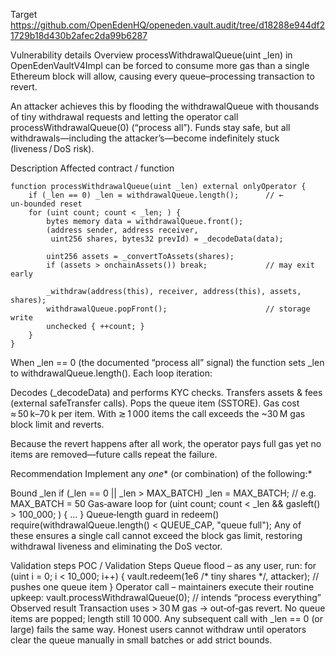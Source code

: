 Target
https://github.com/OpenEdenHQ/openeden.vault.audit/tree/d18288e944df21729b18d430b2afec2da99b6287

 Vulnerability details
Overview
processWithdrawalQueue(uint _len) in OpenEdenVaultV4Impl can be forced to consume more gas than a single Ethereum block will allow, causing every queue–processing transaction to revert.

An attacker achieves this by flooding the withdrawalQueue with thousands of tiny withdrawal requests and letting the operator call processWithdrawalQueue(0) (“process all”). Funds stay safe, but all withdrawals—including the attacker’s—become indefinitely stuck (liveness / DoS risk).

Description
Affected contract / function
```solidity
function processWithdrawalQueue(uint _len) external onlyOperator {
    if (_len == 0) _len = withdrawalQueue.length();      // ← un‑bounded reset
    for (uint count; count < _len; ) {
        bytes memory data = withdrawalQueue.front();
        (address sender, address receiver,
         uint256 shares, bytes32 prevId) = _decodeData(data);

        uint256 assets = _convertToAssets(shares);
        if (assets > onchainAssets()) break;             // may exit early

        _withdraw(address(this), receiver, address(this), assets, shares);
        withdrawalQueue.popFront();                      // storage write
        unchecked { ++count; }
    }
}
```
When _len == 0 (the documented “process all” signal) the function sets _len to withdrawalQueue.length().
Each loop iteration:

Decodes (_decodeData) and performs KYC checks.
Transfers assets & fees (external safeTransfer calls).
Pops the queue item (SSTORE).
Gas cost ≈ 50 k–70 k per item. With ≳ 1 000 items the call exceeds the ~30 M gas block limit and reverts.

Because the revert happens after all work, the operator pays full gas yet no items are removed—future calls repeat the failure.

Recommendation
Implement any *one** (or combination) of the following:*

Bound _len
   if (_len == 0 || _len > MAX_BATCH) _len = MAX_BATCH; // e.g. MAX_BATCH = 50
Gas‑aware loop
   for (uint count; count < _len && gasleft() > 100_000; ) { ... }
Queue‑length guard in redeem()
   require(withdrawalQueue.length() < QUEUE_CAP, "queue full");
Any of these ensures a single call cannot exceed the block gas limit, restoring withdrawal liveness and eliminating the DoS vector.

 Validation steps
POC / Validation Steps
Queue flood – as any user, run:
   for (uint i = 0; i < 10_000; i++) {
       vault.redeem(1e6 /* tiny shares */, attacker); // pushes one queue item
   }
Operator call – maintainers execute their routine upkeep:
   vault.processWithdrawalQueue(0); // intends “process everything”
Observed result
Transaction uses > 30 M gas → out‑of‑gas revert.
No queue items are popped; length still 10 000.
Any subsequent call with _len == 0 (or large) fails the same way.
Honest users cannot withdraw until operators clear the queue manually in small batches or add strict bounds.
